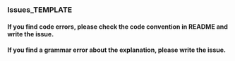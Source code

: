 ### Issues_TEMPLATE

#### If you find code errors, please check the code convention in README and write the issue.
#### If you find a grammar error about the explanation, please write the issue.
